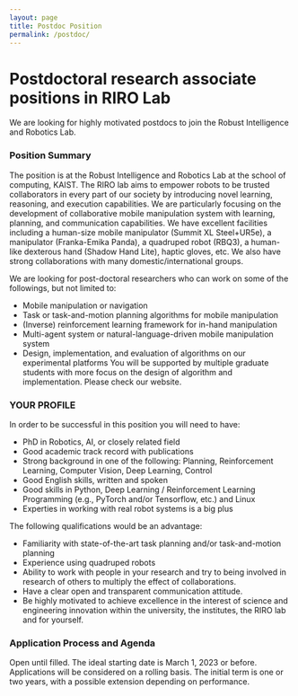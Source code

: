 ```yaml
---
layout: page
title: Postdoc Position
permalink: /postdoc/
---
```


Postdoctoral research associate positions in RIRO Lab
======

We are looking for highly motivated postdocs to join the Robust Intelligence and Robotics Lab.

### Position Summary
The position is at the Robust Intelligence and Robotics Lab at the school of computing, KAIST. The RIRO lab aims to empower robots to be trusted collaborators in every part of our society by introducing novel learning, reasoning, and execution capabilities. We are particularly focusing on the development of collaborative mobile manipulation system with learning, planning, and communication capabilities. We have excellent facilities including a human-size mobile manipulator (Summit XL Steel+UR5e), a manipulator (Franka-Emika Panda), a quadruped robot (RBQ3), a human-like dexterous hand (Shadow Hand Lite), haptic gloves, etc. We also have strong collaborations with many domestic/international groups. 


We are looking for post-doctoral researchers who can work on some of the followings, but not limited to:
- Mobile manipulation or navigation
- Task or task-and-motion planning algorithms for mobile manipulation
- (Inverse) reinforcement learning framework for in-hand manipulation
- Multi-agent system or natural-language-driven mobile manipulation system
- Design, implementation, and evaluation of algorithms on our experimental platforms
You will be supported by multiple graduate students with more focus on the design of algorithm and implementation. Please check our website.

### YOUR PROFILE
In order to be successful in this position you will need to have:
- PhD in Robotics, AI, or closely related field
- Good academic track record with publications
- Strong background in one of the following: Planning, Reinforcement Learning, Computer Vision, Deep Learning, Control
- Good English skills, written and spoken
- Good skills in Python, Deep Learning / Reinforcement Learning Programming (e.g., PyTorch and/or Tensorflow, etc.) and Linux
- Experties in working with real robot systems is a big plus 

The following qualifications would be an advantage:
- Familiarity with state-of-the-art task planning and/or task-and-motion planning
- Experience using quadruped robots
- Ability to work with people in your research and try to being involved in research of others to multiply the effect of collaborations.
- Have a clear open and transparent communication attitude.
- Be highly motivated to achieve excellence in the interest of science and engineering innovation within the university, the institutes, the RIRO lab and for yourself. 

### Application Process and Agenda
Open until filled. The ideal starting date is March 1, 2023 or before. Applications will be considered on a rolling basis. The initial term is one or two years, with a possible extension depending on performance. 

